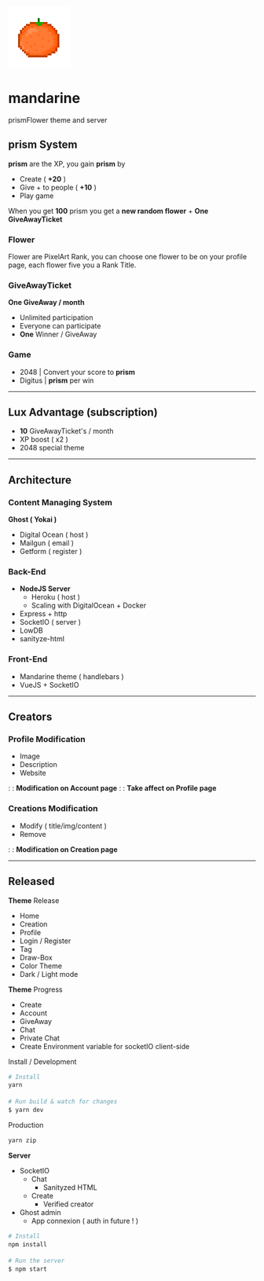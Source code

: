 ![mame](https://github.com/nonobstant/mandarine/blob/master/assets/images/Mandarine128.png)

# mandarine
prismFlower theme and server

## prism System
**prism** are the XP, you gain **prism** by
* Create ( **+20** )
* Give + to people ( **+10** )
* Play game

When you get **100** prism you get a **new random flower** + **One GiveAwayTicket**

### Flower
Flower are PixelArt Rank, you can choose one flower to be on your profile page, each flower five you a Rank Title.

### GiveAwayTicket
**One GiveAway / month**
* Unlimited participation
* Everyone can participate
* **One** Winner / GiveAway

### Game
* 2048 | Convert your score to **prism**
* Digitus | **prism** per win

---

## Lux Advantage (subscription)
* **10** GiveAwayTicket's / month
* XP boost ( x2 )
* 2048 special theme

---

## Architecture

### Content Managing System
**Ghost ( Yokai )**
* Digital Ocean ( host )
* Mailgun ( email )
* Getform ( register )

### Back-End
* **NodeJS Server**
  * Heroku ( host )
  * Scaling with DigitalOcean + Docker
* Express + http
* SocketIO ( server )
* LowDB
* sanityze-html

### Front-End
* Mandarine theme ( handlebars )
* VueJS + SocketIO

---

## Creators

### Profile Modification
* Image
* Description
* Website

: : **Modification on Account page**
: : **Take affect on Profile page**

### Creations Modification
* Modify ( title/img/content )
* Remove

: : **Modification on Creation page**

---

## Released

**Theme** Release
* Home
* Creation
* Profile
* Login / Register
* Tag
* Draw-Box
* Color Theme
* Dark / Light mode

**Theme** Progress
* Create
* Account
* GiveAway
* Chat
* Private Chat
* Create Environment variable for socketIO client-side

Install / Development

```bash
# Install
yarn

# Run build & watch for changes
$ yarn dev
```
Production

```bash
yarn zip
```

**Server**
* SocketIO
  * Chat
    * Sanityzed HTML
  * Create
    * Verified creator
* Ghost admin
  * App connexion ( auth in future ! )

```bash
# Install
npm install

# Run the server
$ npm start
```
